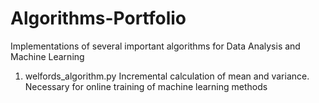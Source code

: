 # Algorithms-Portfolio

Implementations of several important algorithms for Data Analysis and Machine Learning

1. welfords_algorithm.py
    Incremental calculation of mean and variance. Necessary for online training of machine learning methods 
